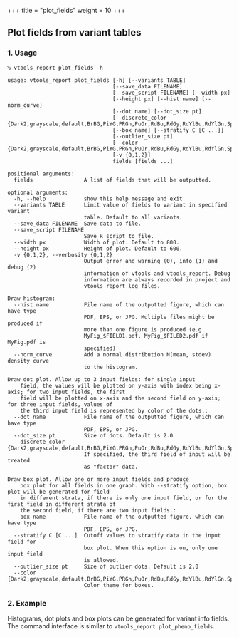 
+++
title = "plot_fields"
weight = 10
+++





## Plot fields from variant tables



### 1. Usage

    % vtools_report plot_fields -h
    
    usage: vtools_report plot_fields [-h] [--variants TABLE]
                                     [--save_data FILENAME]
                                     [--save_script FILENAME] [--width px]
                                     [--height px] [--hist name] [--norm_curve]
                                     [--dot name] [--dot_size pt]
                                     [--discrete_color {Dark2,grayscale,default,BrBG,PiYG,PRGn,PuOr,RdBu,RdGy,RdYlBu,RdYlGn,Spectral,Accent,Paired,Pastel1,Pastel2,Set1,Set2,Set3,Blues,BuGn,BuPu,GnBu,Greens,Greys,Oranges,OrRd,PuBu,PuBuGn,PuRd,Purples,RdPu,Reds,YlGn,YlGnBu,YlOrBr,YlOrRd}]
                                     [--box name] [--stratify C [C ...]]
                                     [--outlier_size pt]
                                     [--color {Dark2,grayscale,default,BrBG,PiYG,PRGn,PuOr,RdBu,RdGy,RdYlBu,RdYlGn,Spectral,Accent,Paired,Pastel1,Pastel2,Set1,Set2,Set3,Blues,BuGn,BuPu,GnBu,Greens,Greys,Oranges,OrRd,PuBu,PuBuGn,PuRd,Purples,RdPu,Reds,YlGn,YlGnBu,YlOrBr,YlOrRd}]
                                     [-v {0,1,2}]
                                     fields [fields ...]
    
    positional arguments:
      fields                A list of fields that will be outputted.
    
    optional arguments:
      -h, --help            show this help message and exit
      --variants TABLE      Limit value of fields to variant in specified variant
                            table. Default to all variants.
      --save_data FILENAME  Save data to file.
      --save_script FILENAME
                            Save R script to file.
      --width px            Width of plot. Default to 800.
      --height px           Height of plot. Default to 600.
      -v {0,1,2}, --verbosity {0,1,2}
                            Output error and warning (0), info (1) and debug (2)
                            information of vtools and vtools_report. Debug
                            information are always recorded in project and
                            vtools_report log files.
    
    Draw histogram:
      --hist name           File name of the outputted figure, which can have type
                            PDF, EPS, or JPG. Multiple files might be produced if
                            more than one figure is produced (e.g.
                            MyFig_$FIELD1.pdf, MyFig_$FILED2.pdf if MyFig.pdf is
                            specified)
      --norm_curve          Add a normal distribution N(mean, stdev) density curve
                            to the histogram.
    
    Draw dot plot. Allow up to 3 input fields: for single input
        field, the values will be plotted on y-axis with index being x-axis; for two input fields, the first
        field will be plotted on x-axis and the second field on y-axis; for three input fields, values of
        the third input field is represented by color of the dots.:
      --dot name            File name of the outputted figure, which can have type
                            PDF, EPS, or JPG.
      --dot_size pt         Size of dots. Default is 2.0
      --discrete_color {Dark2,grayscale,default,BrBG,PiYG,PRGn,PuOr,RdBu,RdGy,RdYlBu,RdYlGn,Spectral,Accent,Paired,Pastel1,Pastel2,Set1,Set2,Set3,Blues,BuGn,BuPu,GnBu,Greens,Greys,Oranges,OrRd,PuBu,PuBuGn,PuRd,Purples,RdPu,Reds,YlGn,YlGnBu,YlOrBr,YlOrRd}
                            If specified, the third field of input will be treated
                            as "factor" data.
    
    Draw box plot. Allow one or more input fields and produce
        box plot for all fields in one graph. With --stratify option, box plot will be generated for field
        in different strata, if there is only one input field, or for the first field in different strata of
        the second field, if there are two input fields.:
      --box name            File name of the outputted figure, which can have type
                            PDF, EPS, or JPG.
      --stratify C [C ...]  Cutoff values to stratify data in the input field for
                            box plot. When this option is on, only one input field
                            is allowed.
      --outlier_size pt     Size of outlier dots. Default is 2.0
      --color {Dark2,grayscale,default,BrBG,PiYG,PRGn,PuOr,RdBu,RdGy,RdYlBu,RdYlGn,Spectral,Accent,Paired,Pastel1,Pastel2,Set1,Set2,Set3,Blues,BuGn,BuPu,GnBu,Greens,Greys,Oranges,OrRd,PuBu,PuBuGn,PuRd,Purples,RdPu,Reds,YlGn,YlGnBu,YlOrBr,YlOrRd}
                            Color theme for boxes.
    



### 2. Example

Histograms, dot plots and box plots can be generated for variant info fields. The command interface is similar to `vtools_report plot_pheno_fields`.